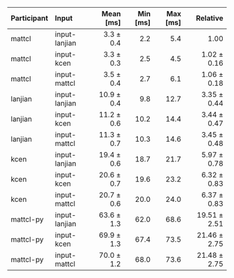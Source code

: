 | Participant | Input | Mean [ms] | Min [ms] | Max [ms] | Relative |
|:---|:---|---:|---:|---:|---:|
| mattcl | input-lanjian | 3.3 ± 0.4 | 2.2 | 5.4 | 1.00 |
| mattcl | input-kcen | 3.3 ± 0.3 | 2.5 | 4.5 | 1.02 ± 0.16 |
| mattcl | input-mattcl | 3.5 ± 0.4 | 2.7 | 6.1 | 1.06 ± 0.18 |
| lanjian | input-lanjian | 10.9 ± 0.4 | 9.8 | 12.7 | 3.35 ± 0.44 |
| lanjian | input-kcen | 11.2 ± 0.6 | 10.2 | 14.4 | 3.44 ± 0.47 |
| lanjian | input-mattcl | 11.3 ± 0.7 | 10.3 | 14.6 | 3.45 ± 0.48 |
| kcen | input-lanjian | 19.4 ± 0.6 | 18.7 | 21.7 | 5.97 ± 0.78 |
| kcen | input-kcen | 20.6 ± 0.7 | 19.6 | 23.2 | 6.32 ± 0.83 |
| kcen | input-mattcl | 20.7 ± 0.6 | 20.0 | 24.0 | 6.37 ± 0.83 |
| mattcl-py | input-lanjian | 63.6 ± 1.3 | 62.0 | 68.6 | 19.51 ± 2.51 |
| mattcl-py | input-kcen | 69.9 ± 1.3 | 67.4 | 73.5 | 21.46 ± 2.75 |
| mattcl-py | input-mattcl | 70.0 ± 1.2 | 68.0 | 73.6 | 21.48 ± 2.75 |
